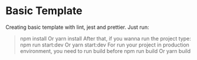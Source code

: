 # Basic Template
Creating basic template with lint, jest and prettier. Just run:
> npm install
Or
> yarn install
After that, if you wanna run the project type:
> npm run start:dev
Or
> yarn start:dev
For run your project in production environment, you need to run build before
> npm run build
Or
> yarn build
